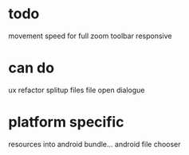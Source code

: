 #  todo

movement speed for full zoom
toolbar
responsive

#  can do

ux refactor splitup files
file open dialogue

# platform specific

resources into android bundle...
android file chooser

